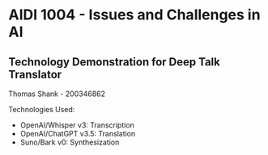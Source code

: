 # AIDI 1004 - Issues and Challenges in AI

## Technology Demonstration for Deep Talk Translator
Thomas Shank - 200346862

Technologies Used:
- OpenAI/Whisper v3: Transcription
- OpenAI/ChatGPT v3.5: Translation
- Suno/Bark v0: Synthesization
